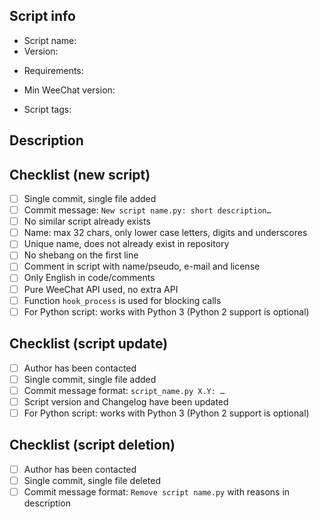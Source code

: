 ## Script info

<!-- MANDATORY INFO: -->

- Script name: 
- Version: 

<!-- Optional: external dependencies -->
- Requirements: 

<!-- Optional: fill only if you are sure that a specific WeeChat version is required -->
- Min WeeChat version: 

<!-- Optional: tags for script (see list of tags on https://weechat.org/scripts/), new tags are allowed -->
- Script tags: 

## Description

<!-- Describe the new script or your changes in a few sentences -->



## Checklist (new script)

<!-- To fill only if you are adding a new script -->

<!-- Please validate and check each item with "[x]" (see file Contributing.md) -->

- [ ] Single commit, single file added
- [ ] Commit message: `New script name.py: short description…`
- [ ] No similar script already exists
- [ ] Name: max 32 chars, only lower case letters, digits and underscores
- [ ] Unique name, does not already exist in repository
- [ ] No shebang on the first line
- [ ] Comment in script with name/pseudo, e-mail and license
- [ ] Only English in code/comments
- [ ] Pure WeeChat API used, no extra API
- [ ] Function `hook_process` is used for blocking calls
- [ ] For Python script: works with Python 3 (Python 2 support is optional)

## Checklist (script update)

<!-- To fill only if you are updating an existing script -->

<!-- Please validate and check each item with "[x]" (see file Contributing.md) -->

- [ ] Author has been contacted
- [ ] Single commit, single file added
- [ ] Commit message format: `script_name.py X.Y: …`
- [ ] Script version and Changelog have been updated
- [ ] For Python script: works with Python 3 (Python 2 support is optional)

## Checklist (script deletion)

<!-- To fill only if you are deleting an existing script -->

<!-- Please validate and check each item with "[x]" (see file Contributing.md) -->

- [ ] Author has been contacted
- [ ] Single commit, single file deleted
- [ ] Commit message format: `Remove script name.py` with reasons in description
